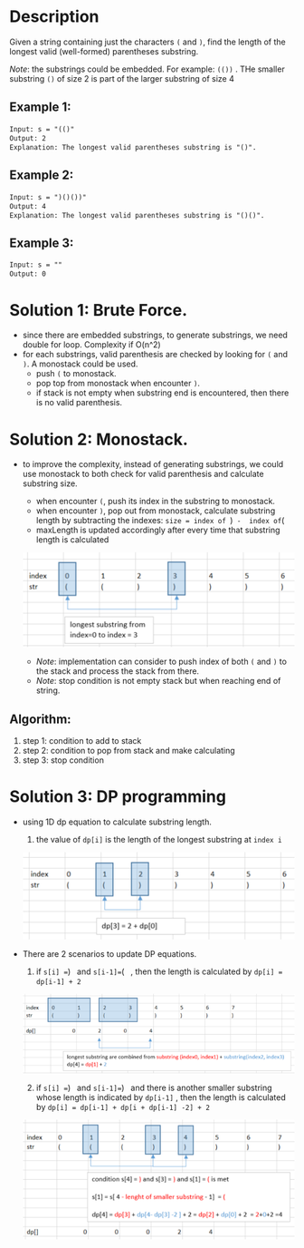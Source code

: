 # Description

Given a string containing just the characters `(` and `)`, find the length of the longest valid (well-formed) parentheses substring.

*Note*: the substrings could be embedded. For example: `(())`    . THe smaller substring `()` of size 2 is part of the larger substring of size 4

## **Example 1:**
```
Input: s = "(()"
Output: 2
Explanation: The longest valid parentheses substring is "()".
```

## **Example 2:**
```
Input: s = ")()())"
Output: 4
Explanation: The longest valid parentheses substring is "()()".
```

## **Example 3:**
```
Input: s = ""
Output: 0
```

# Solution 1: Brute Force.
* since there are embedded substrings, to generate substrings, we need double for loop. Complexity if O(n^2)
* for each substrings, valid parenthesis are checked by looking for `(` and `)`. A monostack could be used.
    * push `(` to monostack.
    * pop top from monostack when encounter `)`.
    * if stack is not empty when substring end is encountered, then there is no valid parenthesis.

# Solution 2: Monostack.
* to improve the complexity, instead of generating substrings, we could use monostack to both check for valid parenthesis and calculate substring size.
    * when encounter `(`, push its index in the substring to monostack.
    * when encounter `)`, pop out from monostack, calculate substring length by subtracting the indexes: `size = index of `)`  -  index of `(` `
    * maxLength is updated accordingly after every time that substring length is calculated

    ![image info](./1.png)

    * *Note*: implementation can consider to push index of both `(` and `)` to the stack and process the stack from there.
    * *Note*: stop condition is not empty stack but when reaching end of string.

## Algorithm:
1. step 1: condition to add to stack
2. step 2: condition to pop from stack and make calculating
3. step 3: stop condition

# Solution 3: DP programming
* using 1D dp equation to calculate substring length.
    1. the value of `dp[i]` is the length of the longest substring at `index i`

    ![image info](./2.png)

* There are 2 scenarios to update DP equations.
    1. if ` s[i] = `)` ` and ` s[i-1]= `(` `   , then the length is calculated by `dp[i] = dp[i-1] + 2`

    ![image info](./3.png)

    2. if ` s[i] = `)` ` and ` s[i-1]= `)` ` and there is another smaller substring whose length is indicated by `dp[i-1]` , then the length is calculated by `dp[i] = dp[i-1] + dp[i + dp[i-1] -2] + 2`

    ![image info](./4.png)